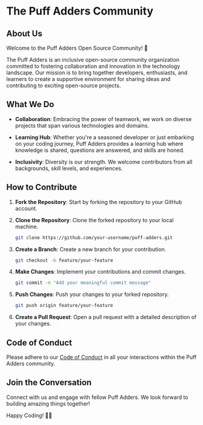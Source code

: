 # The Puff Adders Community

## About Us

Welcome to the Puff Adders Open Source Community! 🐍

The Puff Adders is an inclusive open-source community organization committed to fostering collaboration and innovation in the technology landscape. Our mission is to bring together developers, enthusiasts, and learners to create a supportive environment for sharing ideas and contributing to exciting open-source projects.

## What We Do

- **Collaboration**: Embracing the power of teamwork, we work on diverse projects that span various technologies and domains.

- **Learning Hub**: Whether you're a seasoned developer or just embarking on your coding journey, Puff Adders provides a learning hub where knowledge is shared, questions are answered, and skills are honed.

- **Inclusivity**: Diversity is our strength. We welcome contributors from all backgrounds, skill levels, and experiences.

## How to Contribute

1. **Fork the Repository**: Start by forking the repository to your GitHub account.

2. **Clone the Repository**: Clone the forked repository to your local machine.

   ```bash
   git clone https://github.com/your-username/puff-adders.git
   ```

3. **Create a Branch**: Create a new branch for your contribution.

   ```bash
   git checkout -b feature/your-feature
   ```

4. **Make Changes**: Implement your contributions and commit changes.

   ```bash
   git commit -m "Add your meaningful commit message"
   ```

5. **Push Changes**: Push your changes to your forked repository.

   ```bash
   git push origin feature/your-feature
   ```

6. **Create a Pull Request**: Open a pull request with a detailed description of your changes.

## Code of Conduct

Please adhere to our [Code of Conduct](CODE_OF_CONDUCT.md) in all your interactions within the Puff Adders community.

## Join the Conversation

Connect with us and engage with fellow Puff Adders. We look forward to building amazing things together!

Happy Coding! 🚀✨
